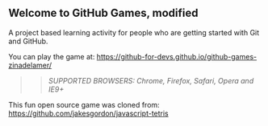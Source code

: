 ## Welcome to GitHub Games, modified

A project based learning activity for people who are getting started with Git and GitHub.

You can play the game at: https://github-for-devs.github.io/github-games-zinadelamer/

>> _*SUPPORTED BROWSERS*: Chrome, Firefox, Safari, Opera and IE9+_

This fun open source game was cloned from: https://github.com/jakesgordon/javascript-tetris
